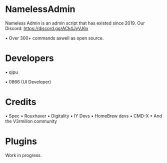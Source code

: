 # NamelessAdmin

Nameless Admin is an admin script that has existed since 2019.
Our Discord: https://discord.gg/ACk4JyVJ6x

• Over 300+ commands aswell as open source.

# Developers
• qipu

• 0866 (UI Developer)

# Credits
• Spec
• Rouxhaver
• Digitality
• IY Devs
• HomeBrew devs
• CMD-X
• And the V3rmillon community

# Plugins
Work in progress.
